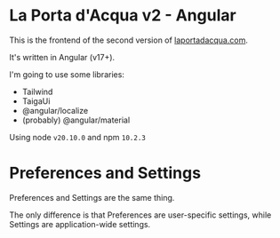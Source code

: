 # La Porta d'Acqua v2 - Angular

This is the frontend of the second version of [laportadacqua.com](https://laportadacqua.com).

It's written in Angular (v17+).

I'm going to use some libraries:
- Tailwind
- TaigaUi
- @angular/localize
- (probably) @angular/material

Using node `v20.10.0` and npm `10.2.3`

# Preferences and Settings

Preferences and Settings are the same thing.

The only difference is that Preferences are user-specific settings, while Settings are application-wide settings.
